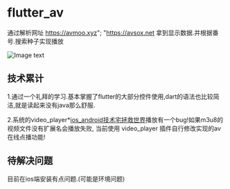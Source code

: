 # flutter_av

通过解析网址 https://avmoo.xyz"; "https://avsox.net
拿到显示数据.并根据番号.搜索种子实现播放

![Image text](https://github.com/wqandroid/avflutter/raw/master/images/snapshoot/img_album.png)
  
## 技术累计
1.通过一个礼拜的学习.基本掌握了flutter的大部分控件使用,dart的语法也比较简洁,就是读起来没有java那么舒服.

2.系统的video_player*[ios_android技术宅拯救世界](https://pub.dartlang.org/packages/video_player)播放有一个bug!如果m3u8的视频文件没有扩展名会播放失败,
当前使用 video_player 插件自行修改实现的av在线点播功能!

## 待解决问题
目前在ios端安装有点问题.(可能是环境问题)	




